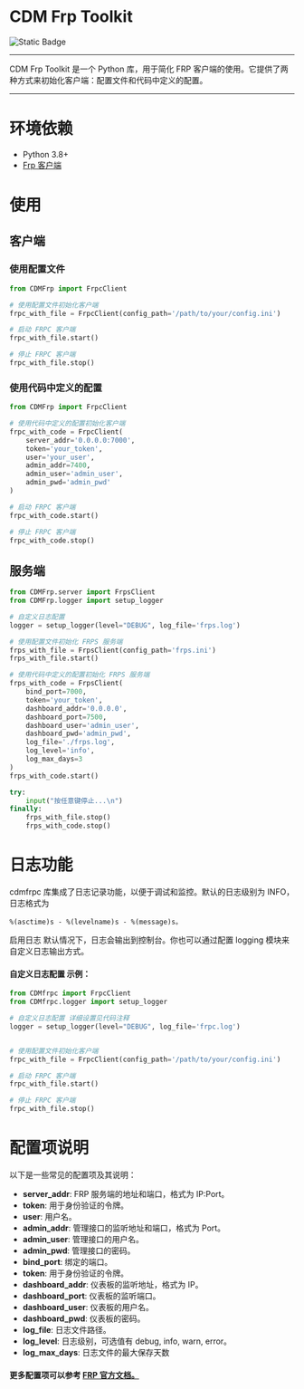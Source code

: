 # CDM Frp Toolkit
![Static Badge](https://img.shields.io/badge/Only-CodeManStudio-blue)

---

CDM Frp Toolkit 是一个 Python 库，用于简化 FRP 客户端的使用。它提供了两种方式来初始化客户端：配置文件和代码中定义的配置。

---
# 环境依赖
- Python 3.8+
- [Frp 客户端](https://github.com/fatedier/frp/releases)

# 使用
## 客户端
### 使用配置文件

````python
from CDMFrp import FrpcClient

# 使用配置文件初始化客户端
frpc_with_file = FrpcClient(config_path='/path/to/your/config.ini')

# 启动 FRPC 客户端
frpc_with_file.start()

# 停止 FRPC 客户端
frpc_with_file.stop()
 ````

### 使用代码中定义的配置

````python
from CDMFrp import FrpcClient

# 使用代码中定义的配置初始化客户端
frpc_with_code = FrpcClient(
    server_addr='0.0.0.0:7000',
    token='your_token',
    user='your_user',
    admin_addr=7400,
    admin_user='admin_user',
    admin_pwd='admin_pwd'
)

# 启动 FRPC 客户端
frpc_with_code.start()

# 停止 FRPC 客户端
frpc_with_code.stop()
````
## 服务端
````python
from CDMFrp.server import FrpsClient
from CDMFrp.logger import setup_logger

# 自定义日志配置
logger = setup_logger(level="DEBUG", log_file='frps.log')

# 使用配置文件初始化 FRPS 服务端
frps_with_file = FrpsClient(config_path='frps.ini')
frps_with_file.start()

# 使用代码中定义的配置初始化 FRPS 服务端
frps_with_code = FrpsClient(
    bind_port=7000,
    token='your_token',
    dashboard_addr='0.0.0.0',
    dashboard_port=7500,
    dashboard_user='admin_user',
    dashboard_pwd='admin_pwd',
    log_file='./frps.log',
    log_level='info',
    log_max_days=3
)
frps_with_code.start()

try:
    input("按任意键停止...\n")
finally:
    frps_with_file.stop()
    frps_with_code.stop()
````


# 日志功能
cdmfrpc 库集成了日志记录功能，以便于调试和监控。默认的日志级别为 INFO，日志格式为 
````
%(asctime)s - %(levelname)s - %(message)s。
````

启用日志
默认情况下，日志会输出到控制台。你也可以通过配置 logging 模块来自定义日志输出方式。

#### 自定义日志配置 示例：
```` python
from CDMfrpc import FrpcClient
from CDMfrpc.logger import setup_logger

# 自定义日志配置 详细设置见代码注释
logger = setup_logger(level="DEBUG", log_file='frpc.log') 


# 使用配置文件初始化客户端
frpc_with_file = FrpcClient(config_path='/path/to/your/config.ini')

# 启动 FRPC 客户端
frpc_with_file.start()

# 停止 FRPC 客户端
frpc_with_file.stop()
````
# 配置项说明
以下是一些常见的配置项及其说明：

- **server_addr**: FRP 服务端的地址和端口，格式为 IP:Port。
- **token**: 用于身份验证的令牌。
- **user**: 用户名。
- **admin_addr**: 管理接口的监听地址和端口，格式为 Port。
- **admin_user**: 管理接口的用户名。
- **admin_pwd**: 管理接口的密码。
- **bind_port**: 绑定的端口。
- **token**: 用于身份验证的令牌。
- **dashboard_addr**: 仪表板的监听地址，格式为 IP。
- **dashboard_port**: 仪表板的监听端口。
- **dashboard_user**: 仪表板的用户名。
- **dashboard_pwd**: 仪表板的密码。
- **log_file**: 日志文件路径。
- **log_level**: 日志级别，可选值有 debug, info, warn, error。
- **log_max_days**: 日志文件的最大保存天数

#### 更多配置项可以参考 [FRP 官方文档。](https://github.com/fatedier/frp/blob/master/README_zh.md)